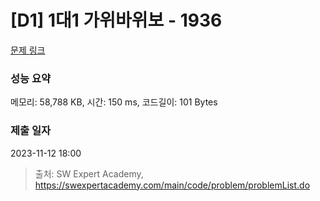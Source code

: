 # [D1] 1대1 가위바위보 - 1936 

[문제 링크](https://swexpertacademy.com/main/code/problem/problemDetail.do?contestProbId=AV5PjKXKALcDFAUq) 

### 성능 요약

메모리: 58,788 KB, 시간: 150 ms, 코드길이: 101 Bytes

### 제출 일자

2023-11-12 18:00



> 출처: SW Expert Academy, https://swexpertacademy.com/main/code/problem/problemList.do